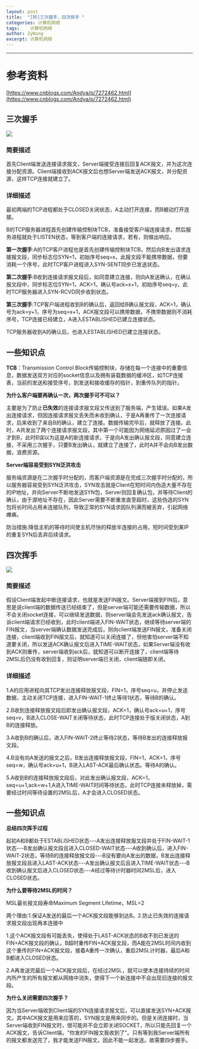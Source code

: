 ```yaml
---
layout: post
title:  "[转]三次握手、四次挥手 "
categories: 计算机网络
tags:    计算机网络
author: ZyWang
excerpt: 计算机网络 
---
```


****

# 参考资料 #

[https://www.cnblogs.com/Andya/p/7272462.html](https://www.cnblogs.com/Andya/p/7272462.html)

## 三次握手 ##

![](https://s1.ax1x.com/2020/07/18/Ugdz5t.jpg)

### 简要描述 ###

首先Client端发送连接请求报文，Server端接受连接后回复ACK报文，并为这次连接分配资源。Client端接收到ACK报文后也想Server端发送ACK报文，并分配资源，这样TCP连接就建立了。

### 详细描述 ###

最初两端的TCP进程都处于CLOSED关闭状态，A主动打开连接，而B被动打开连接。

B的TCP服务器进程首先创建传输控制块TCB，准备接受客户端连接请求，然后服务进程就处于LISTEN状态，等到客户端的连接请求，若有，则做出响应。

**第一次握手**:A的TCP客户进程也是首先创建传输控制块TCB，然后向B发出请求连接报文段，同步标志位SYN=1，初始序号seq=x，此报文段不能携带数据，但要消耗一个序号，此时TCP客户进程进入SYN-SENT同步已发送状态。

**第二次握手**:B收到连接请求报文段后，如同意建立连接，则向A发送确认，在确认报文段中，同步标志位SYN=1，ACK=1，确认号ack=x+1，初始序号seq=y，此时TCP服务器进入SYN-RCVD同步收到状态。

**第三次握手**:TCP客户端进程收到B的确认后，返回给B确认报文段，ACK=1，确认号为ack=y+1，序号为seq=x+1，ACK报文段可以携带数据，不携带数据则不消耗序号，TCP连接已经建立，A进入ESTABLISHED已建立连接状态。

TCP服务器收到A的确认后，也进入ESTABLISHED已建立连接状态。

## 一些知识点 ##

**TCB**：Transmission Control Block传输控制块，存储在每一个连接中的重要信息，数据发送双方对应的socket信息以及拥有装载数据的缓冲区，如TCP连接表，当前的发送和接受序号，到发送和接收缓存的指针，到重传队列的指针。

**为什么客户端要再确认一次，两次握手可不可以？**

主要是为了防止**已失效**的连接请求报文段又传送到了服务端，产生错误。如果A发出连接请求，但因连接请求报文丢失而未收到确认，于是A再重传了一次连接请求，后来收到了来自B的确认，建立了连接。数据传输完毕后，就释放了连接。此时，A共发出了两个连接请求报文段，其中第一个可能因为网络延迟原因过了一会才到B，此时B误以为这是A的新连接请求，于是向A发出确认报文段，同意建立连接，不采用三次握手，只要B发出确认，就建立了连接了，此时A并不会向B发出数据，浪费资源。

**Server端容易受到SYN泛洪攻击**

服务端资源是在二次握手时分配的，而客户端资源是在完成三次握手时分配的，所以服务器容易受到SYN泛洪攻击，SYN攻击就是Client在短时间内伪造大量不存在的IP地址，并向Server不断地发送SYN包，Server则回复确认包，并等待Client的确认，由于源地址不存在，因此Server需要不断重发直至超时，这些伪造的SYN包将长时间占用未连接队列，导致正常的SYN请求因队列满而被丢弃，引起网络瘫痪。

防治措施:降低主机的等待时间使主机尽快的释放半连接的占用，短时间受到某IP的重复SYN后丢弃后续请求。

## 四次挥手 ##

![](https://s1.ax1x.com/2020/07/18/Ug6jhj.jpg)

### 简要描述 ###

假设Client端发起中断连接请求，也就是发送FIN报文。Server端接到FIN后，意思是说client端的数据传送已经结束了，但是server端可能还需要传输数据，所以不会关闭socket连接，可以继续发送数据，则server端会先发送ack确认报文，告诉client端请求已经收到，此时client端进入FIN-WAIT状态，继续等待server端的FIN报文，当server端确认数据发送完成后，则向client端发送FIN报文，准备关闭连接，client端收到FIN报文后，就知道可以关闭连接了，但他害怕server端不知道要关闭，所以发送ACK确认报文后进入TIME-WAIT状态，如果Server端没有收到ACK则重传，server端收到ack后，就知道可以断开连接了，client端等待2MSL后仍没有收到回复，则证明server端已关闭，client端随即关闭。

### 详细描述 ###

1.A的应用进程向其TCP发出连接释放报文段，FIN=1，序号seq=u，并停止发送数据，主动关闭TCP连接，进入FIN-WAIT-1终止等待1状态，等待B的确认。

2.B收到连接释放报文段后即发出确认报文段，ACK=1，确认号ack=u+1，序号seq=v，B进入CLOSE-WAIT关闭等待状态，此时TCP连接处于版关闭状态，A到B的连接释放。

3.A收到B的确认后，进入FIN-WAIT-2终止等待2状态，等待B发出的连接释放报文段。

4.B没有向A发送的报文之后，B发出连接释放报文段，FIN=1，ACK=1，序号seq=w，确认号ack=u+1，B进入LAST-ACK最后确认状态。等待A的确认。

5.A收到B的连接释放报文段后，对此发出确认报文段，ACK=1，seq=u+1,ack=w+1,A进入TIME-WAIT时间等待状态，此时TCP连接未释放掉，需要经过时间等待设置的2MSL后，A才会进入CLOSED状态。

## 一些知识点 ##

**总结四次挥手过程**

起初A和B都处于ESTABLISHED状态---A发出连接释放报文段并处于FIN-WAIT-1状态---B发出确认报文段且进入CLOSED-WAIT状态---A收到确认后，进入FIN-WAIT-2状态，等待B的连接释放报文段---B没有要向A发出的数据，B发出连接释放报文段且进入LAST-ACK状态---A发出确认报文后且进入TIME-WAIT状态---B收到确认报文后进入CLOSED状态---A经过等待计时器时间2MSL后，进入CLOSED状态。

**为什么要等待2MSL的时间？**

MSL最长报文段寿命Maximum Segment Lifetime，MSL=2

两个理由:1.保证A发送的最后一个ACK报文段能够到达B。2.防止已失效的连接请求报文段出现再本连接中

1.这个ACK报文段有可能丢失，使得处于LAST-ACK状态的B收不到已发送的FIN+ACK报文段的确认，B超时重传FIN+ACK报文段，而A能在2MSL时间内收到这个重传的FIN+ACK报文段，接着A重传一次确认，重启2MSL计时器，最后A和B都进入CLOSED状态。

2.A再发送完最后一个ACK报文段后，在经过2MSL，就可以使本连接持续的时间内所产生的所有报文都从网络中消失，使得下一个新连接中不会出现旧连接的报文段。

**为什么关闭需要四次握手？**

因为当Server端收到Client端的SYN连接请求报文后，可以直接发送SYN+ACK报文。其中ACK报文是用来应答的，SYN报文是用来同步的。但是关闭连接时，当Server端收到FIN报文时，很可能并不会立即关闭SOCKET，所以只能先回复一个ACK报文，告诉Client端，"你发的FIN报文我收到了"。只有等到我Server端所有的报文都发送完了，我才能发送FIN报文，因此不能一起发送。故需要四步握手。